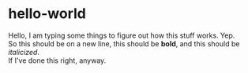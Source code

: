 # hello-world

Hello, I am typing some things to figure out how this stuff works. Yep.<br>
So this should be on a new line, this should be <b>bold</b>, and this should be <i>italicized</i>.<br>
If I've done this right, anyway.
